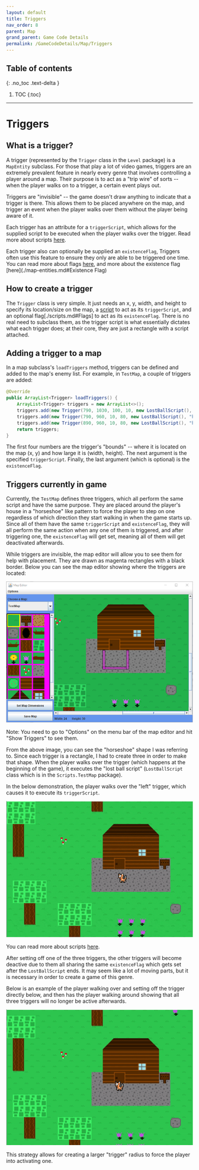 ```yaml
---
layout: default
title: Triggers
nav_order: 8
parent: Map
grand_parent: Game Code Details
permalink: /GameCodeDetails/Map/Triggers
---
```


## Table of contents
{: .no_toc .text-delta }

1. TOC
{:toc}

---

# Triggers

## What is a trigger?

A trigger (represented by the `Trigger` class in the `Level` package) is a `MapEntity` subclass. 
For those that play a lot of video games, triggers are an extremely prevalent feature in nearly every genre that involves controlling a player around a map.
Their purpose is to act as a "trip wire" of sorts -- when the player walks on to a trigger, a certain event plays out.

Triggers are "invisible" -- the game doesn't draw anything to indicate that a trigger is there.
This allows them to be placed anywhere on the map, and trigger an event when the player walks over them without the player being aware of it.

Each trigger has an attribute for a `triggerScript`, which allows for the supplied script to be executed when the player walks over the trigger.
Read more about scripts [here](./scripts.md).

Each trigger also can optionally be supplied an `existenceFlag`, 
Triggers often use this feature to ensure they only are able to be triggered one time.
You can read more about flags [here](./scripts.md#Flags), and more about the existence flag [here](./map-entities.md#Existence Flag)

## How to create a trigger

The `Trigger` class is very simple. It just needs an x, y, width, and height to specify its location/size on the map,
a [script](./scripts.md) to act as its `triggerScript`, and an optional flag[./scripts.md#Flags] to act as its `existenceFlag`.
There is no real need to subclass them, as the trigger script is what essentially dictates what each trigger does; at their core,
they are just a rectangle with a script attached.

## Adding a trigger to a map

In a map subclass's `loadTriggers` method, triggers can be defined and added to the map's enemy list. For example, in `TestMap`,
a couple of triggers are added:

```java
@Override
public ArrayList<Trigger> loadTriggers() {
    ArrayList<Trigger> triggers = new ArrayList<>();
    triggers.add(new Trigger(790, 1030, 100, 10, new LostBallScript(), "hasLostBall"));
    triggers.add(new Trigger(790, 960, 10, 80, new LostBallScript(), "hasLostBall"));
    triggers.add(new Trigger(890, 960, 10, 80, new LostBallScript(), "hasLostBall"));
    return triggers;
}
```

The first four numbers are the trigger's "bounds" -- where it is located on the map (x, y) and how large it is (width, height).
The next argument is the specified `triggerScript`. Finally, the last argument (which is optional) is the `existenceFlag`.

## Triggers currently in game

Currently, the `TestMap` defines three triggers, which all perform the same script and have the same purpose.
They are placed around the player's house in a "horseshoe" like pattern to force the player to step on one
regardless of which direction they start walking in when the game starts up. Since all of them have the same `triggerScript` and `existenceFlag`,
they will all perform the same action when any one of them is triggered, and after triggering one, the `existenceFlag` will get set,
meaning all of them will get deactivated afterwards.

While triggers are invisible, the map editor will allow you to see them for help with placement. 
They are drawn as magenta rectangles with a black border. Below you can see the map editor showing where the triggers are located:

![triggers-shown-in-map-editor.png](../../../assets/images/triggers-shown-in-map-editor.png)

Note: You need to go to "Options" on the menu bar of the map editor and hit "Show Triggers" to see them.

From the above image, you can see the "horseshoe" shape I was referring to. Since each trigger is a rectangle,
I had to create three in order to make that shape. When the player walks over the trigger (which happens at the beginning of the game),
it executes the "lost ball script" (`LostBallScript` class which is in the `Scripts.TestMap` package).

In the below demonstration, the player walks over the "left" trigger, which causes it to execute its `triggerScript`.

![trigger-1.gif](../../../assets/images/trigger-1.gif)

You can read more about scripts [here](./scripts.md).

After setting off one of the three triggers, the other triggers will become deactive due to them all sharing the same `existenceFlag` which gets set after the `LostBallScript` ends.
It may seem like a lot of moving parts, but it is necessary in order to create a game of this genre.

Below is an example of the player walking over and setting off the trigger directly below, and then has the player
walking around showing that all three triggers will no longer be active afterwards.

![trigger-2.gif](../../../assets/images/trigger-2.gif)

This strategy allows for creating a larger "trigger" radius to force the player into activating one.
